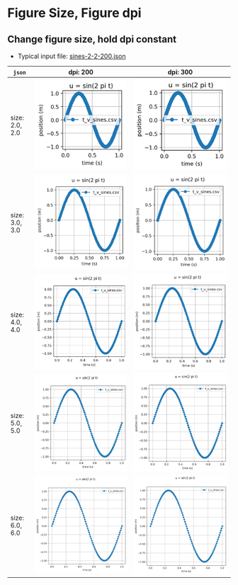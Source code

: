 # Figure Size, Figure dpi

## Change figure size, hold dpi constant 

* Typical input file: [sines-2-2-200.json](sines-2-2-200.json)

`json`        | dpi: 200       | dpi: 300
------------- |:-------------: | :----------:
size: 2.0, 2.0 | <img alt="sines-2-2-200" src="sines-2-2-200.png"/> | <img alt="sines-2-2-300" src="sines-2-2-300.png"/> 
size: 3.0, 3.0 | <img alt="sines-3-3-200" src="sines-3-3-200.png"/> | <img alt="sines-3-3-300" src="sines-3-3-300.png"/> 
size: 4.0, 4.0 | <img alt="sines-4-4-200" src="sines-4-4-200.png"/> | <img alt="sines-4-4-300" src="sines-4-4-300.png"/> 
size: 5.0, 5.0 | <img alt="sines-5-5-200" src="sines-5-5-200.png"/> | <img alt="sines-5-5-300" src="sines-5-5-300.png"/> 
size: 6.0, 6.0 | <img alt="sines-6-6-200" src="sines-6-6-200.png"/> | <img alt="sines-6-6-300" src="sines-6-6-300.png"/> 
